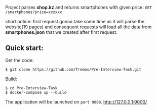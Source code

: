 Project parses **shop.kz** and returns smartphones with given price:
`GET /smartphones?price=xxxxxx`

short notice: first request gonna take some time as it will parse the website(19 pages) and consequent requests will load all the data from **smartphones.json** that we created after first request. 

## Quick start:

Get the code:

    $ git clone https://github.com/Tremos/Pre-Interview-Task.git

Build:

    $ cd Pre-Interview-Task
    $ docker-compose up --build

The application will be launched on `port 9000`. http://127.0.0.1:9000/
